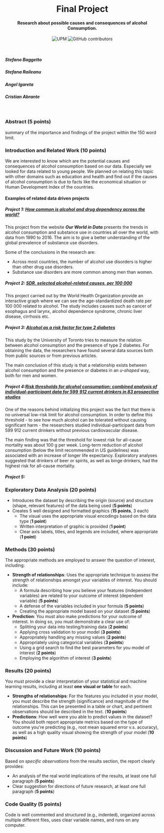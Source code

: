 <h1 align="center">Final Project</h1>
<h4 align="center">Research about possible causes and consequences of alcohol Consumption. </h4>

<p align="center">
  <img alt="UPM" src="https://img.shields.io/badge/EIT%20Digital-UPM-blue?style=flat-square">
  <img alt="GitHub contributors" src="https://img.shields.io/github/contributors/angeligareta/AlcoholConsumption?style=flat-square">
</p>


&nbsp;
##### Stefano Baggetto
##### Stefana Raileanu
##### Angel Igareta
##### Cristian Abrante   
&nbsp;
&nbsp;
&nbsp;
&nbsp;
&nbsp;


### Abstract (**5 points**)
summary of the importance and findings of the project within the 150 word limit.

### Introduction and Related Work (**10 points**)

We are interested to know which are the potential causes and consequences of alcohol consumption based on our data. Especially we looked for data related to young people. We planned on relating this topic with other domains such as education and health and find out if the causes of alcohol consumption is due to facts like the economical situation or Human Development Index of the countries.

#### Examples of related data driven projects

##### Project 1: [How common is alcohol and drug dependency across the world?](https://ourworldindata.org/alcohol-and-drug-dependency)

This project from the website **_Our World in Data_** presents the trends in alcohol consumption and substance use in countries all over the world, with data from 1990 to 2016. The aim is to give a better understanding of the global prevalence of substance use disorders.

Some of the conclusions in the research are:

- Across most countries, the number of alcohol use disorders is higher than other drug use disorders.
- Substance use disorders are more common among men than women.

##### Project 2: [SDR, selected alcohol-related causes, per 100 000](https://gateway.euro.who.int/en/indicators/hfa_293-1970-sdr-selected-alcohol-related-causes-per-100-000/)

This project carried out by the World Health Organization provide an interactive graph where we can see the age-standardized death rate per 100 000 related to alcohol. The study includes causes such as cancer of esophagus and larynx, alcohol dependence syndrome, chronic liver disease, cirrhosis etc.

##### Project 3: [Alcohol as a risk factor for type 2 diabetes](https://care.diabetesjournals.org/content/32/11/2123.full-text.pdf)

This study by the University of Toronto tries to measure the relation between alcohol consumption and the presence of type 2 diabetes. For obtaining the data, the researchers have found several data sources both from public sources or from previous articles.

The main conclusion of this study is that a relationship exists between alcohol consumption and the presence or diabetes in an _u-shaped_ way, both for men and women.

##### Project 4:[Risk thresholds for alcohol consumption: combined analysis of individual-participant data for 599 912 current drinkers in 83 prospective studies](https://www.thelancet.com/journals/lancet/article/PIIS0140-6736(18)30134-X/fulltext)

One of the reasons behind initializing this project was the fact that there is no universal low-risk limit for alcohol consumption. In order to define this threshold - to see how much alcohol can be tolerated without causing significant harm -  the researchers studied individual-participant data from 599 912 current drinkers without previous cardiovascular disease.

The main finding was that the threshold for lowest risk for all-cause mortality was about 100 g per week. Long-term reduction of alcohol consumption (below the limit recommended in US guidelines) was associated with an increase of longer life expectancy. Exploratory analyses suggested that drinkers of beer or spirits, as well as binge drinkers, had the highest risk for all-cause mortality.

##### Project 5: 

### Exploratory Data Analysis (**20 points**)
- Introduces the dataset by describing the origin (source) and structure (shape, relevant features) of the data being used (**5 points**)
- Creates 5 well designed and formatted graphics (**15 points**, 3 each)
  - The visual uses the appropriate visual encodings based on the data type (**1 point**)
  - Written interpretation of graphic is provided (**1 point**)
  - Clear axis labels, titles, and legends are included, where appropriate (**1 point**)
  
### Methods (**30 points**)
The appropriate methods are employed to answer the question of interest, including:
- **Strength of relationships**: Uses the appropriate technique to assess the strength of relationships amongst your variables of interest. You should include: 
  - A formula describing how you believe your features (independent variables) are related to your outcome of interest (dependent variable) (**5 points**)
  - A defense of the variables included in your formula (**5 points**)
  - Creating the appropriate model based on your dataset (**5 points**)
- **Prediction**: You must also make predictions for your outcome of interest. In doing so, you must demonstrate a clear use of:
  - Splitting your data into testing/training data (**2 points**)
  - Applying cross validation to your model (**3 points**)
  - Appropriately handling any missing values (**2 points**)
  - Appropriately using categorical variables (**3 points**)
  - Using a grid search to find the best parameters for you model of interest (**2 points**)
  - Employing the algorithm of interest (**3 points**)

### Results (**20 points**)
You must provide a clear interpretation of your statistical and machine learning results, including at least **one visual or table** for each.
- **Strengths of relationships**: For the features you included in your model, you must describe the strength (significance) and magnitude of the relationships. This can be presented in a table or chart, and pertinent observations should be described in the text. (**10 points**)
- **Predictions**: How well were you able to predict values in the dataset? You should both report appropriate metrics based on the type of outcome you're predicting (e.g., root mean squared error v.s. accuracy), as well as a high quality visual showing the strength of your model (**10 points**)

### Discussion and Future Work (**10 points**)
Based on _specific observations_ from the results section, the report clearly provides:
  - An analysis of the real world implications of the results, at least one full paragraph (**5 points**)
  - Clear suggestion for directions of future research, at least one full paragraph (**5 points**)

### Code Quality (**5 points**)
Code is well commented and structured (e.g., indented), organized across multiple different files, uses clear variable names, and runs on any computer.

